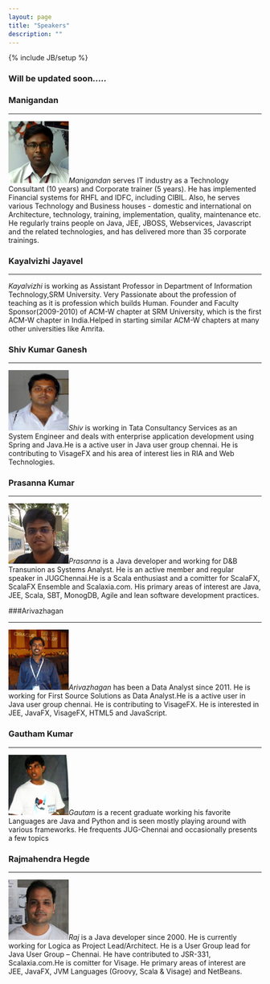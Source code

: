 ```yaml
---
layout: page
title: "Speakers"
description: ""
---
```

{% include JB/setup %}

### Will be updated soon.....

### Manigandan
***
<img src="assets/images/speakers/Mani.jpg" class="float: right" />*Manigandan* serves IT industry as a Technology Consultant (10 years) and Corporate trainer (5 years). He  has implemented Financial systems for RHFL and IDFC, including CIBIL. Also, he serves various Technology and Business houses - domestic and international on Architecture, technology, training, implementation, quality, maintenance etc. He regularly trains people on Java, JEE, JBOSS, Webservices, Javascript and the related technologies, and has delivered more than 35 corporate trainings.

### Kayalvizhi Jayavel
***
*Kayalvizhi* is working as Assistant Professor in Department of Information Technology,SRM University. Very Passionate about the profession of teaching as it is profession which builds Human. Founder and Faculty Sponsor(2009-2010) of ACM-W chapter at SRM University, which is the first ACM-W chapter in India.Helped in starting similar ACM-W chapters at many other universities like Amrita.

### Shiv Kumar Ganesh
***
<img src="assets/images/speakers/shiv.png" class="float: right" />*Shiv* is working in Tata Consultancy Services as an System Engineer and deals with enterprise application development using Spring and Java.He is a active user in Java user group chennai. He is contributing to VisageFX and his area of interest lies in RIA and Web Technologies.

### Prasanna Kumar
***
<img src="assets/images/speakers/prassee.png" class="float: right" />*Prasanna* is a Java developer and working for D&B Transunion as Systems Analyst. He is an active member and regular speaker in JUGChennai.He is a Scala enthusiast and a comitter for ScalaFX, ScalaFX Ensemble and Scalaxia.com. His primary areas of interest are Java, JEE, Scala, SBT, MonogDB, Agile and lean software development practices.

###Arivazhagan
***
<img src="assets/images/speakers/arivu.png" class="float: right" />*Arivazhagan* has been a Data Analyst since 2011. He is working for First Source Solutions as Data Analyst.He is a active user in Java user group chennai. He is contributing to VisageFX. He is interested in JEE, JavaFX, VisageFX, HTML5 and JavaScript.

### Gautham Kumar
***
<img src="assets/images/speakers/Gautam.jpg" class="float: right" />*Gautam* is a recent graduate working his favorite Languages are Java and Python 
and is seen mostly playing around with various frameworks. He frequents JUG-Chennai and occasionally presents a few topics

### Rajmahendra Hegde
***
<img src="assets/images/speakers/Rajmahendra-Hegde.jpg" class="float: right" />*Raj* is  a Java developer since 2000. He is currently working for Logica as Project Lead/Architect. He is a User Group lead for Java User Group – Chennai. He have contributed to JSR-331, Scalaxia.com.He is comitter for Visage. He primary areas of interest are JEE, JavaFX, JVM Languages (Groovy, Scala & Visage) and NetBeans.



